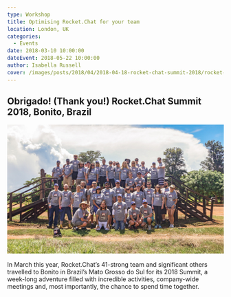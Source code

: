 ```yaml
---
type: Workshop
title: Optimising Rocket.Chat for your team
location: London, UK
categories:
  - Events
date: 2018-03-10 10:00:00
dateEvent: 2018-05-22 10:00:00
author: Isabella Russell
cover: /images/posts/2018/04/2018-04-18-rocket-chat-summit-2018/rocket-chat-team-summit-2018.jpg
---
```


## Obrigado! (Thank you!) Rocket.Chat Summit 2018, Bonito, Brazil

![Rocket.Chat Team, March 2018](/images/posts/2018/04/2018-04-18-rocket-chat-summit-2018/Summit-2018-Team-Photo-1.jpg)

In March this year, Rocket.Chat’s 41-strong team and significant others
travelled to Bonito in Brazil’s Mato Grosso do Sul for its 2018 Summit,
a week-long adventure filled with incredible activities, company-wide
meetings and, most importantly, the chance to spend time together.
